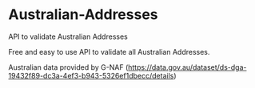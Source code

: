 # Australian-Addresses
API to validate Australian Addresses

Free and easy to use API to validate all Australian Addresses.

Australian data provided by G-NAF (https://data.gov.au/dataset/ds-dga-19432f89-dc3a-4ef3-b943-5326ef1dbecc/details)
